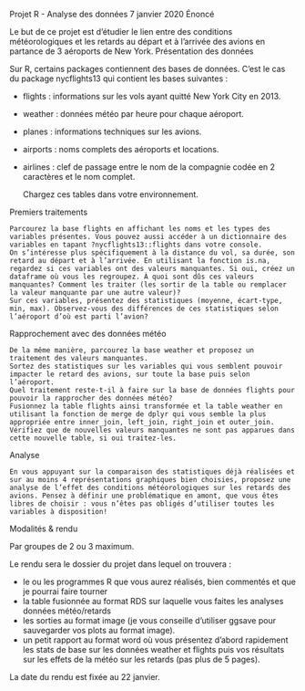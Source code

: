 
Projet R - Analyse des données
7 janvier 2020
Énoncé

Le but de ce projet est d’étudier le lien entre des conditions météorologiques et les retards au départ et à l’arrivée des avions en partance de 3 aéroports de New York.
Présentation des données

Sur R, certains packages contiennent des bases de données. C’est le cas du package nycflights13 qui contient les bases suivantes :
- flights : informations sur les vols ayant quitté New York City en 2013.
- weather : données météo par heure pour chaque aéroport.
- planes : informations techniques sur les avions.
- airports : noms complets des aéroports et locations.
- airlines : clef de passage entre le nom de la compagnie codée en 2 caractères et le nom complet.

    Chargez ces tables dans votre environnement.

Premiers traitements

    Parcourez la base flights en affichant les noms et les types des variables présentes. Vous pouvez aussi accéder à un dictionnaire des variables en tapant ?nycflights13::flights dans votre console.
    On s’intéresse plus spécifiquement à la distance du vol, sa durée, son retard au départ et à l’arrivée. En utilisant la fonction is.na, regardez si ces variables ont des valeurs manquantes. Si oui, créez un dataframe où vous les regroupez. À quoi sont dûs ces valeurs manquantes? Comment les traiter (les sortir de la table ou remplacer la valeur manquante par une autre valeur)?
    Sur ces variables, présentez des statistiques (moyenne, écart-type, min, max). Observez-vous des différences de ces statistiques selon l’aéroport d’où est parti l’avion?

Rapprochement avec des données météo

    De la même manière, parcourez la base weather et proposez un traitement des valeurs manquantes.
    Sortez des statistiques sur les variables qui vous semblent pouvoir impacter le retard des avions, sur toute la base puis selon l’aéroport.
    Quel traitement reste-t-il à faire sur la base de données flights pour pouvoir la rapprocher des données météo?
    Fusionnez la table flights ainsi transformée et la table weather en utilisant la fonction de merge de dplyr qui vous semble la plus appropriée entre inner_join, left_join, right_join et outer_join.
    Vérifiez que de nouvelles valeurs manquantes ne sont pas apparues dans cette nouvelle table, si oui traitez-les.

Analyse

    En vous appuyant sur la comparaison des statistiques déjà réalisées et sur au moins 4 représentations graphiques bien choisies, proposez une analyse de l’effet des conditions météorologiques sur les retards des avions. Pensez à définir une problématique en amont, que vous êtes libres de choisir : vous n’êtes pas obligés d’utiliser toutes les variables à disposition!

Modalités & rendu

Par groupes de 2 ou 3 maximum.

Le rendu sera le dossier du projet dans lequel on trouvera :
- le ou les programmes R que vous aurez réalisés, bien commentés et que je pourrai faire tourner
- la table fusionnée au format RDS sur laquelle vous faites les analyses données météo/retards
- les sorties au format image (je vous conseille d’utiliser ggsave pour sauvegarder vos plots au format image).
- un petit rapport au format word où vous présentez d’abord rapidement les stats de base sur les données weather et flights puis vos résultats sur les effets de la météo sur les retards (pas plus de 5 pages).

La date du rendu est fixée au 22 janvier.

